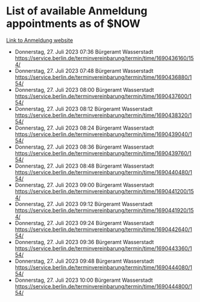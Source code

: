 # List of available Anmeldung appointments as of $NOW
[Link to Anmeldung website](https://service.berlin.de/terminvereinbarung/termin/tag.php?termin=1&anliegen[]=120686&dienstleisterlist=122210,122217,327316,122219,327312,122227,327314,122231,327346,122243,327348,122254,122252,329742,122260,329745,122262,329748,122271,327278,122273,327274,122277,327276,330436,122280,327294,122282,327290,122284,327292,122291,327270,122285,327266,122286,327264,122296,327268,150230,329760,122297,327286,122294,327284,122312,329763,122314,329775,122304,327330,122311,327334,122309,327332,317869,122281,327352,122279,329772,122283,122276,327324,122274,327326,122267,329766,122246,327318,122251,327320,122257,327322,122208,327298,122226,327300&herkunft=http%3A%2F%2Fservice.berlin.de%2Fdienstleistung%2F120686%2F)
- Donnerstag, 27. Juli 2023 07:36 Bürgeramt Wasserstadt https://service.berlin.de/terminvereinbarung/termin/time/1690436160/154/
- Donnerstag, 27. Juli 2023 07:48 Bürgeramt Wasserstadt https://service.berlin.de/terminvereinbarung/termin/time/1690436880/154/
- Donnerstag, 27. Juli 2023 08:00 Bürgeramt Wasserstadt https://service.berlin.de/terminvereinbarung/termin/time/1690437600/154/
- Donnerstag, 27. Juli 2023 08:12 Bürgeramt Wasserstadt https://service.berlin.de/terminvereinbarung/termin/time/1690438320/154/
- Donnerstag, 27. Juli 2023 08:24 Bürgeramt Wasserstadt https://service.berlin.de/terminvereinbarung/termin/time/1690439040/154/
- Donnerstag, 27. Juli 2023 08:36 Bürgeramt Wasserstadt https://service.berlin.de/terminvereinbarung/termin/time/1690439760/154/
- Donnerstag, 27. Juli 2023 08:48 Bürgeramt Wasserstadt https://service.berlin.de/terminvereinbarung/termin/time/1690440480/154/
- Donnerstag, 27. Juli 2023 09:00 Bürgeramt Wasserstadt https://service.berlin.de/terminvereinbarung/termin/time/1690441200/154/
- Donnerstag, 27. Juli 2023 09:12 Bürgeramt Wasserstadt https://service.berlin.de/terminvereinbarung/termin/time/1690441920/154/
- Donnerstag, 27. Juli 2023 09:24 Bürgeramt Wasserstadt https://service.berlin.de/terminvereinbarung/termin/time/1690442640/154/
- Donnerstag, 27. Juli 2023 09:36 Bürgeramt Wasserstadt https://service.berlin.de/terminvereinbarung/termin/time/1690443360/154/
- Donnerstag, 27. Juli 2023 09:48 Bürgeramt Wasserstadt https://service.berlin.de/terminvereinbarung/termin/time/1690444080/154/
- Donnerstag, 27. Juli 2023 10:00 Bürgeramt Wasserstadt https://service.berlin.de/terminvereinbarung/termin/time/1690444800/154/
